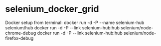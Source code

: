 # selenium_docker_grid

Docker setup from terminal:
docker run -d -P --name selenium-hub selenium/hub
docker run -d -P --link selenium-hub:hub selenium/node-chrome-debug
docker run -d -P --link selenium-hub:hub selenium/node-firefox-debug

